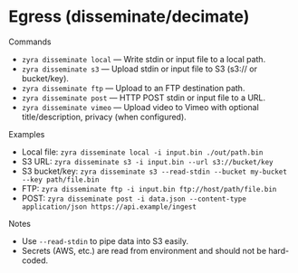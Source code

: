 # Egress (disseminate/decimate)

Commands
- `zyra disseminate local` — Write stdin or input file to a local path.
- `zyra disseminate s3` — Upload stdin or input file to S3 (s3:// or bucket/key).
- `zyra disseminate ftp` — Upload to an FTP destination path.
- `zyra disseminate post` — HTTP POST stdin or input file to a URL.
- `zyra disseminate vimeo` — Upload video to Vimeo with optional title/description, privacy (when configured).

Examples
- Local file: `zyra disseminate local -i input.bin ./out/path.bin`
- S3 URL: `zyra disseminate s3 -i input.bin --url s3://bucket/key`
- S3 bucket/key: `zyra disseminate s3 --read-stdin --bucket my-bucket --key path/file.bin`
- FTP: `zyra disseminate ftp -i input.bin ftp://host/path/file.bin`
- POST: `zyra disseminate post -i data.json --content-type application/json https://api.example/ingest`

Notes
- Use `--read-stdin` to pipe data into S3 easily.
- Secrets (AWS, etc.) are read from environment and should not be hard-coded.
